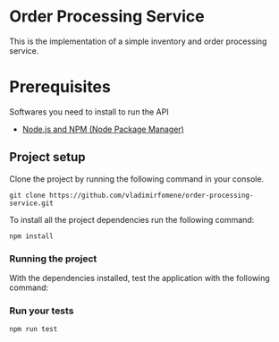# Order Processing Service

This is the implementation of a simple inventory and order processing service.

# Prerequisites

Softwares you need to install to run the API

- [Node.js and NPM (Node Package Manager)](https://nodejs.org/en/download/)

## Project setup

Clone the project by running the following command in your console.

```
git clone https://github.com/vladimirfomene/order-processing-service.git
```

To install all the project dependencies run the following command:

```
npm install
```

### Running the project

With the dependencies installed, test the application with the following command:

### Run your tests

```
npm run test
```
